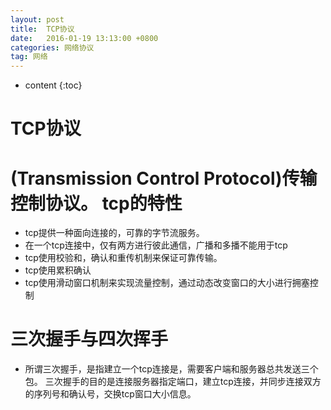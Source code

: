 ```yaml
---
layout: post
title:  TCP协议
date:   2016-01-19 13:13:00 +0800
categories: 网络协议
tag: 网络
---
```


* content
{:toc}



TCP协议
===
(Transmission Control Protocol)传输控制协议。
tcp的特性
===
- tcp提供一种面向连接的，可靠的字节流服务。
- 在一个tcp连接中，仅有两方进行彼此通信，广播和多播不能用于tcp
- tcp使用校验和，确认和重传机制来保证可靠传输。
- tcp使用累积确认
- tcp使用滑动窗口机制来实现流量控制，通过动态改变窗口的大小进行拥塞控制

三次握手与四次挥手
===
- 所谓三次握手，是指建立一个tcp连接是，需要客户端和服务器总共发送三个包。
	三次握手的目的是连接服务器指定端口，建立tcp连接，并同步连接双方的序列号和确认号，交换tcp窗口大小信息。